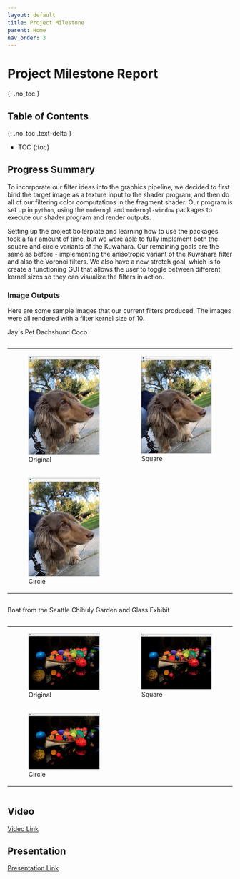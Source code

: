 ```yaml
---
layout: default
title: Project Milestone
parent: Home
nav_order: 3
---
```


# Project Milestone Report
{: .no_toc }

## Table of Contents
{: .no_toc .text-delta }

- TOC
{:toc}

## Progress Summary

To incorporate our filter ideas into the graphics pipeline, we decided to first bind the target image as a texture input to the shader program, and then do all of our filtering color computations in the fragment shader. Our program is set up in `python`, using the `moderngl` and `moderngl-window` packages to execute our shader program and render outputs.

Setting up the project boilerplate and learning how to use the packages took a fair amount of time, but we were able to fully implement both the square and circle variants of the Kuwahara. Our remaining goals are the same as before - implementing the anisotropic variant of the Kuwahara filter and also the Voronoi filters. We also have a new stretch goal, which is to create a functioning GUI that allows the user to toggle between different kernel sizes so they can visualize the filters in action.

### Image Outputs

Here are some sample images that our current filters produced. The images were all rendered with a filter kernel size of 10.

Jay's Pet Dachshund Coco

<div style="display: flex; justify-content: center">
    <table style="width: 100%">
        <tr>
            <td>
                <div style="display: flex; justify-content: center">
                    <figure>
                        <img
                            src="./milestone_assets/coco_original.png"
                            width="300px"
                        />
                        <figcaption>Original</figcaption>
                    </figure>
                </div>
            </td>
            <td>
                <div style="display: flex; justify-content: center">
                    <figure>
                        <img
                            src="./milestone_assets/coco_kuwahara_square.png"
                            width="300px"
                        />
                        <figcaption>Square</figcaption>
                    </figure>
                </div>
            </td>
        </tr>
        <br />
        <tr>
            <td>
                <div style="display: flex; justify-content: center">
                    <figure>
                        <img
                            src="./milestone_assets/coco_kuwahara_circle.png"
                            width="300px"
                        />
                        <figcaption>Circle</figcaption>
                    </figure>
                </div>
            </td>
        </tr>
        <br />
    </table>
</div>

Boat from the Seattle Chihuly Garden and Glass Exhibit

<div style="display: flex; justify-content: center">
    <table style="width: 100%">
        <tr>
            <td>
                <div style="display: flex; justify-content: center">
                    <figure>
                        <img
                            src="./milestone_assets/boat_original.png"
                            width="300px"
                        />
                        <figcaption>Original</figcaption>
                    </figure>
                </div>
            </td>
            <td>
                <div style="display: flex; justify-content: center">
                    <figure>
                        <img
                            src="./milestone_assets/boat_kuwahara_square.png"
                            width="300px"
                        />
                        <figcaption>Square</figcaption>
                    </figure>
                </div>
            </td>
        </tr>
        <br />
        <tr>
            <td>
                <div style="display: flex; justify-content: center">
                    <figure>
                        <img
                            src="./milestone_assets/boat_kuwahara_circle.png"
                            width="300px"
                        />
                        <figcaption>Circle</figcaption>
                    </figure>
                </div>
            </td>
        </tr>
        <br />
    </table>
</div>

## Video

[Video Link](https://drive.google.com/file/d/1sLObNYw-nIJ1GNPIj1fNxYOUnrUL1MfX/view?usp=sharing)

## Presentation

[Presentation Link](https://docs.google.com/presentation/d/1u7DSpc-4jHmdkemrlDypntjhXeuUKlT2smvcd4eiiBs/edit?usp=sharing)
